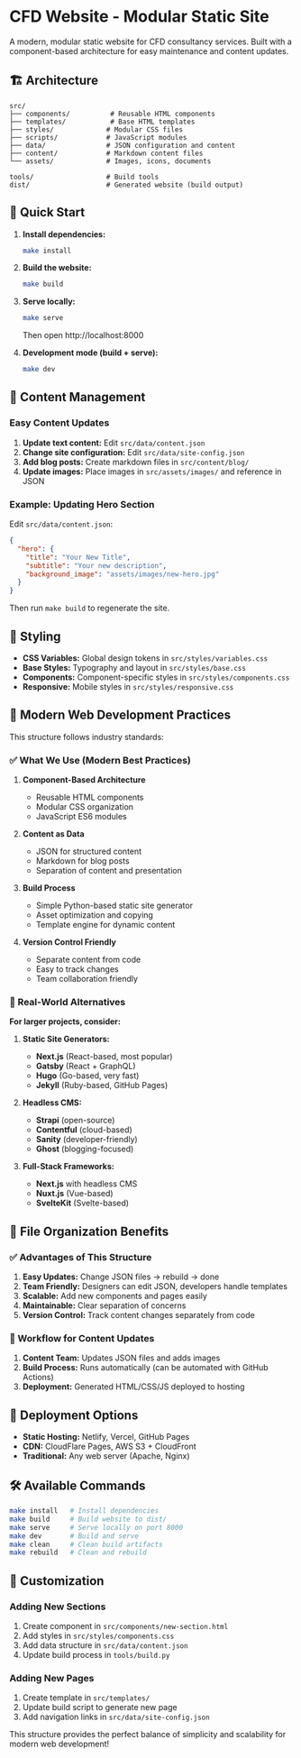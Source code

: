 # CFD Website - Modular Static Site

A modern, modular static website for CFD consultancy services. Built with a component-based architecture for easy maintenance and content updates.

## 🏗️ Architecture

```
src/
├── components/          # Reusable HTML components
├── templates/           # Base HTML templates
├── styles/             # Modular CSS files
├── scripts/            # JavaScript modules
├── data/               # JSON configuration and content
├── content/            # Markdown content files
└── assets/             # Images, icons, documents

tools/                  # Build tools
dist/                   # Generated website (build output)
```

## 🚀 Quick Start

1. **Install dependencies:**
   ```bash
   make install
   ```

2. **Build the website:**
   ```bash
   make build
   ```

3. **Serve locally:**
   ```bash
   make serve
   ```
   Then open http://localhost:8000

4. **Development mode (build + serve):**
   ```bash
   make dev
   ```

## 📝 Content Management

### Easy Content Updates

1. **Update text content:** Edit `src/data/content.json`
2. **Change site configuration:** Edit `src/data/site-config.json`
3. **Add blog posts:** Create markdown files in `src/content/blog/`
4. **Update images:** Place images in `src/assets/images/` and reference in JSON

### Example: Updating Hero Section

Edit `src/data/content.json`:
```json
{
  "hero": {
    "title": "Your New Title",
    "subtitle": "Your new description",
    "background_image": "assets/images/new-hero.jpg"
  }
}
```

Then run `make build` to regenerate the site.

## 🎨 Styling

- **CSS Variables:** Global design tokens in `src/styles/variables.css`
- **Base Styles:** Typography and layout in `src/styles/base.css`
- **Components:** Component-specific styles in `src/styles/components.css`
- **Responsive:** Mobile styles in `src/styles/responsive.css`

## 🔧 Modern Web Development Practices

This structure follows industry standards:

### ✅ What We Use (Modern Best Practices)

1. **Component-Based Architecture**
   - Reusable HTML components
   - Modular CSS organization
   - JavaScript ES6 modules

2. **Content as Data**
   - JSON for structured content
   - Markdown for blog posts
   - Separation of content and presentation

3. **Build Process**
   - Simple Python-based static site generator
   - Asset optimization and copying
   - Template engine for dynamic content

4. **Version Control Friendly**
   - Separate content from code
   - Easy to track changes
   - Team collaboration friendly

### 🌟 Real-World Alternatives

**For larger projects, consider:**

1. **Static Site Generators:**
   - **Next.js** (React-based, most popular)
   - **Gatsby** (React + GraphQL)
   - **Hugo** (Go-based, very fast)
   - **Jekyll** (Ruby-based, GitHub Pages)

2. **Headless CMS:**
   - **Strapi** (open-source)
   - **Contentful** (cloud-based)
   - **Sanity** (developer-friendly)
   - **Ghost** (blogging-focused)

3. **Full-Stack Frameworks:**
   - **Next.js** with headless CMS
   - **Nuxt.js** (Vue-based)
   - **SvelteKit** (Svelte-based)

## 📁 File Organization Benefits

### ✅ Advantages of This Structure

1. **Easy Updates:** Change JSON files → rebuild → done
2. **Team Friendly:** Designers can edit JSON, developers handle templates
3. **Scalable:** Add new components and pages easily
4. **Maintainable:** Clear separation of concerns
5. **Version Control:** Track content changes separately from code

### 🔄 Workflow for Content Updates

1. **Content Team:** Updates JSON files and adds images
2. **Build Process:** Runs automatically (can be automated with GitHub Actions)
3. **Deployment:** Generated HTML/CSS/JS deployed to hosting

## 🚀 Deployment Options

- **Static Hosting:** Netlify, Vercel, GitHub Pages
- **CDN:** CloudFlare Pages, AWS S3 + CloudFront
- **Traditional:** Any web server (Apache, Nginx)

## 🛠️ Available Commands

```bash
make install   # Install dependencies
make build     # Build website to dist/
make serve     # Serve locally on port 8000
make dev       # Build and serve
make clean     # Clean build artifacts
make rebuild   # Clean and rebuild
```

## 🔧 Customization

### Adding New Sections

1. Create component in `src/components/new-section.html`
2. Add styles in `src/styles/components.css`
3. Add data structure in `src/data/content.json`
4. Update build process in `tools/build.py`

### Adding New Pages

1. Create template in `src/templates/`
2. Update build script to generate new page
3. Add navigation links in `src/data/site-config.json`

This structure provides the perfect balance of simplicity and scalability for modern web development!
